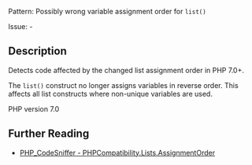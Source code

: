 Pattern: Possibly wrong variable assignment order for `list()`

Issue: -

## Description

Detects code affected by the changed list assignment order in PHP 7.0+.

The `list()` construct no longer assigns variables in reverse order.
This affects all list constructs where non-unique variables are used.

PHP version 7.0

## Further Reading

* [PHP_CodeSniffer - PHPCompatibility.Lists.AssignmentOrder](https://github.com/PHPCompatibility/PHPCompatibility/tree/develop/PHPCompatibility/Sniffs/Lists/AssignmentOrderSniff.php)